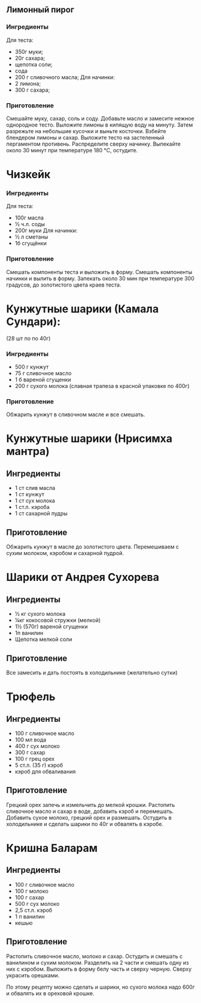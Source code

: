 ## Лимонный пирог
### Ингредиенты
Для теста:
- 350г муки;
- 20г сахара;
- щепотка соли;
- сода
- 200 г сливочного масла;
Для начинки:
- 2 лимона;
- 300 г сахара;

### Приготовление
Смешайте муку, сахар, соль и соду. Добавьте масло и замесите нежное однородное тесто. 
Выложите лимоны в кипящую воду на минуту. Затем разрежьте на небольшие кусочки и выньте косточки. Взбейте блендером лимоны и сахар.
Выложите тесто на застеленный пергаментом противень. Распределите сверху начинку.
Выпекайте около 30 минут при температуре 180 °C, остудите.

# Чизкейк
### Ингредиенты
Для теста:
- 100г масла
- ½ ч.л. соды
- 200г муки
Для начинки:
- ½ л сметаны
- 1б сгущёнки
### Приготовление
Смешать компоненты теста и выложить в форму. Смешать компоненты начинки и вылить в форму. Запекать около 30 мин при температуре 300 градусов, до золотистого цвета краев теста.

# Кунжутные шарики (Камала Сундари):
(28 шт по по 40г)
### Ингредиенты
- 500 г кунжут
- 75 г сливочное масло
- 1 б вареной сгущенки
- 200 г сухого молока (славная трапеза в красной упаковке по 400г)
### Приготовление
Обжарить кунжут в сливочном масле и все смешать.

# Кунжутные шарики (Нрисимха мантра)
## Ингредиенты
- 1 ст слив масла
- 1 ст кунжут
- 1 ст сух молока
- 1 ст.л. кэроба
- 1 ст сахарной пудры
## Приготовление
Обжарить кунжут в масле до золотистого цвета. Перемешиваем с сухим молоком, кэробом и сахарной пудрой.

# Шарики от Андрея Сухорева
## Ингредиенты
- ½ кг сухого молока
- ¼кг кокосовой стружки (мелкой)
- 1½ (570г) вареной сгущенки
- 1п ванилин
- Щепотка мелкой соли
## Приготовление
Все замесить и дать постоять в холодильнике (желательно сутки)

# Трюфель
## Ингредиенты
- 100 г сливочное масло
- 100 мл вода
- 400 г сух молоко
- 300 г сахар
- 100 г грец орех
- 5 ст.л. (35 г) кэроб
- кэроб для обваливания
## Приготовление
Грецкий орех запечь и измельчить до мелкой крошки. Растопить сливочное масло и сахар в воде, добавить кэроб и перемешать. Добавить сухое молоко, грецкий орех и размешать. Остудить в холодильнике и сделать шарики по 40г и обвалять в кэробе.

# Кришна Баларам
## Ингредиенты
- 100 г сливочное масло
- 100 г молоко
- 100 г сахар
- 500 г сух молоко
- 2,5 ст.л. кэроб
- 1 п ванилин
- кешью
## Приготовление
Растопить сливочное масло, молоко и сахар. Остудить и смешать с ванилином и сухим молоком. Разделить на 2 части и смешать одну из них с кэробом. Выложить в форму белу часть и сверху черную. Сверху украсить орешками.

По этому рецепту можно сделать и шарики, но сухого молока надо 600г и обвалять их в ореховой крошке.
